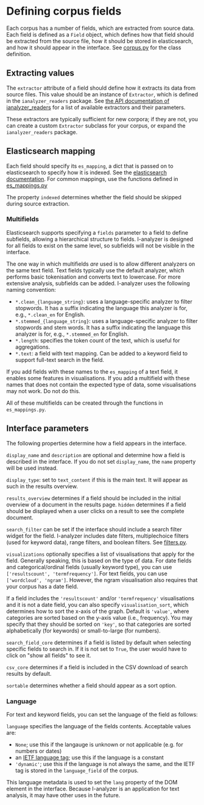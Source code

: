 # Defining corpus fields

Each corpus has a number of fields, which are extracted from source data. Each field is defined as a `Field` object, which defines how that field should be extracted from the source file, how it should be stored in elasticsearch, and how it should appear in the interface. See [corpus.py](../backend/addcorpus/corpus.py) for the class definition.

## Extracting values

The `extractor` attribute of a field should define how it extracts its data from source files. This value should be an instance of `Extractor`, which is defined in the `ianalyzer_readers` package. See [the API documentation of ianalyzer_readers](https://ianalyzer-readers.readthedocs.io/en/latest/api/#extractors) for a list of available extractors and their parameters.

These extractors are typically sufficient for new corpora; if they are not, you can create a custom `Extractor` subclass for your corpus, or expand the `ianalyzer_readers` package.

## Elasticsearch mapping

Each field should specify its `es_mapping`, a dict that is passed on to elasticsearch to specify how it is indexed. See the [elasticsearch documentation](https://www.elastic.co/guide/en/elasticsearch/reference/current/mapping.html). For common mappings, use the functions defined in [es_mappings.py](../backend/addcorpus/es_mappings.py)

The property `indexed` determines whether the field should be skipped during source extraction.

### Multifields

Elasticsearch supports specifying a `fields` parameter to a field to define subfields, allowing a hierarchical structure to fields. I-analyzer is designed for all fields to exist on the same level, so subfields will not be visible in the interface.

The one way in which multifields _are_ used is to allow different analyzers on the same text field. Text fields typically use the default analyzer, which performs basic tokenisation and converts text to lowercase. For more extensive analysis, subfields can be added. I-analyzer uses the following naming convention:

- `*.clean_{language_string}`: uses a language-specific analyzer to filter stopwords. It has a suffix indicating the language this analyzer is for, e.g., `*.clean_en` for English.
- `*.stemmed_{language_string}`: uses a language-specific analyzer to filter stopwords and stem words. It has a suffix indicating the language this analyzer is for, e.g., `*.stemmed_en` for English.
- `*.length`: specifies the token count of the text, which is useful for aggregations.
- `*.text`: a field with text mapping. Can be added to a keyword field to support full-text search in the field.

If you add fields with these names to the `es_mapping` of a text field, it enables some features in visualisations. If you add a multifield with these names that does not contain the expected type of data, some visualisations may not work. Do not do this.

All of these multifields can be created through the functions in `es_mappings.py`.

## Interface parameters

The following properties determine how a field appears in the interface.

`display_name` and `description` are optional and determine how a field is described in the interface. If you do not set `display_name`, the `name` property will be used instead.

`display_type`: set to `text_content` if this is the main text. It will appear as such in the results overview.

`results_overview` determines if a field should be included in the initial overview of a document in the results page. `hidden` determines if a field should be displayed when a user clicks on a result to see the complete document.

`search_filter` can be set if the interface should include a search filter widget for the field. I-analyzer includes date filters, multiplechoice filters (used for keyword data), range filters, and boolean filters. See [filters.py](../backend/addcorpus/filters.py).

`visualizations` optionally specifies a list of visualisations that apply for the field. Generally speaking, this is based on the type of data. For date fields and categorical/ordinal fields (usually keyword type), you can use `['resultscount', 'termfrequency']`. For text fields, you can use `['wordcloud', 'ngram']`. However, the ngram visualisation also requires that your corpus has a date field.

If a field includes the `'resultscount'` and/or `'termfrequency'` visualisations and it is not a date field, you can also specify `visualisation_sort`, which determines how to sort the x-axis of the graph. Default is `'value'`, where categories are sorted based on the y-axis value (i.e., frequency). You may specify that they should be sorted on `'key'`, so that categories are sorted alphabetically (for keywords) or small-to-large (for numbers).

`search_field_core` determines if a field is listed by default when selecting specific fields to search in. If it is not set to `True`, the user would have to click on "show all fields" to see it.

`csv_core` determines if a field is included in the CSV download of search results by default.

`sortable` determines whether a field should appear as a sort option.

### Language

For text and keyword fields, you can set the language of the field as follows:

`language` specifies the language of the fields contents. Acceptable values are:
- `None`; use this if the langauge is unknown or not applicable (e.g. for numbers or dates)
- an [IETF language tag](https://en.wikipedia.org/wiki/IETF_language_tag); use this if the language is a constant
- `'dynamic'`; use this if the language is not always the same, and the IETF tag is stored in the `language_field` of the corpus.

This language metadata is used to set the `lang` property of the DOM element in the interface. Because I-analyzer is an application for text analysis, it may have other uses in the future.
